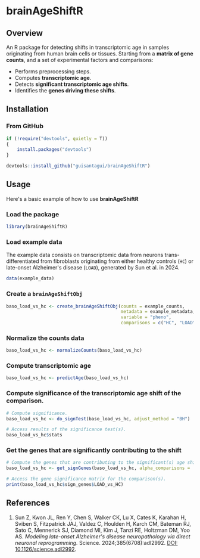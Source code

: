 # brainAgeShiftR

## Overview
An R package for detecting shifts in transcriptomic age in samples originating from human brain cells or tissues. Starting from a **matrix of gene counts**, and a set of experimental factors and comparisons:
- Performs preprocessing steps.
- Computes **transcriptomic age**.
- Detects **significant transcriptomic age shifts**.
- Identifies the **genes driving these shifts**.

## Installation

### From GitHub

```r
if (!require("devtools", quietly = T))
{
	install.packages("devtools")
}

devtools::install_github("guisantagui/brainAgeShiftR")
```

## Usage
Here's a basic example of how to use **brainAgeShiftR**

### Load the package
```r
library(brainAgeShiftR)
```
### Load example data
The example data consists on transcriptomic data from neurons trans-differentiated from fibroblasts originating from either healthy controls (`HC`) or late-onset Alzheimer's disease (`LOAD`), generated by Sun et al. in 2024.
```r
data(example_data)
```
### Create a `brainAgeShiftObj`
```r
baso_load_vs_hc <- create_brainAgeShiftObj(counts = example_counts,
                                           metadata = example_metadata,
                                           variable = "pheno",
                                           comparisons = c("HC", "LOAD"))
```
### Normalize the counts data
```r
baso_load_vs_hc <- normalizeCounts(baso_load_vs_hc)
```
### Compute transcriptomic age
```r
baso_load_vs_hc <- predictAge(baso_load_vs_hc)
```
### Compute significance of the transcriptomic age shift of the comparison.
```r
# Compute significance.
baso_load_vs_hc <- do_signTest(baso_load_vs_hc, adjust_method = "BH")

# Access results of the significance test(s).
baso_load_vs_hc$stats
```
### Get the genes that are significantly contributing to the shift
```r
# Compute the genes that are contributing to the significant(s) age shift(s).
baso_load_vs_hc <- get_signGenes(baso_load_vs_hc, alpha_comparisons = .05)

# Access the gene significance matrix for the comparison(s).
print(baso_load_vs_hc$sign_genes$LOAD_vs_HC)
```
## References
1. Sun Z, Kwon JL, Ren Y, Chen S, Walker CK, Lu X, Cates K, Karahan H, Sviben S, Fitzpatrick JAJ, Valdez C, Houlden H, Karch CM, Bateman RJ, Sato C, Mennerick SJ, Diamond MI, Kim J, Tanzi RE, Holtzman DM, Yoo AS. *Modeling late-onset Alzheimer's disease neuropathology via direct neuronal reprogramming.* Science. 2024;385(6708):adl2992. [DOI: 10.1126/science.adl2992](https://doi.org/10.1126/science.adl2992).
